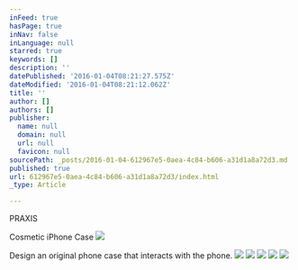```yaml
---
inFeed: true
hasPage: true
inNav: false
inLanguage: null
starred: true
keywords: []
description: ''
datePublished: '2016-01-04T08:21:27.575Z'
dateModified: '2016-01-04T08:21:12.062Z'
title: ''
author: []
authors: []
publisher:
  name: null
  domain: null
  url: null
  favicon: null
sourcePath: _posts/2016-01-04-612967e5-0aea-4c84-b606-a31d1a8a72d3.md
published: true
url: 612967e5-0aea-4c84-b606-a31d1a8a72d3/index.html
_type: Article

---
```

PRAXIS

Cosmetic iPhone Case
![](https://the-grid-user-content.s3-us-west-2.amazonaws.com/8e107a7e-c16e-48a5-87dc-e718c1a608c5.jpg)

Design an original phone case that interacts with the phone.
![](https://the-grid-user-content.s3-us-west-2.amazonaws.com/e178fdff-8006-42b4-bcfc-b6a8657cb3a7.jpg)
![](https://the-grid-user-content.s3-us-west-2.amazonaws.com/72f86842-697e-4433-9b47-946c75c04186.jpg)
![](https://the-grid-user-content.s3-us-west-2.amazonaws.com/11080a2d-ccc5-4752-b581-b0a84aecc9ec.jpg)
![](https://the-grid-user-content.s3-us-west-2.amazonaws.com/229bb05d-7d86-46ee-bf0f-376e1f344ba7.jpg)
![](https://the-grid-user-content.s3-us-west-2.amazonaws.com/138a3eb2-e5cb-4b64-b0e6-9bfe3f6d2a95.jpg)